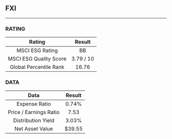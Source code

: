 ## FXI
----
### RATING

|Rating|Result|
|:----:|:---:|
|MSCI ESG Rating|BB|
|MSCI ESG Quality Score|3.79 / 10|
|Global Percentile Rank|16.76|

### DATA

|Data|Result|
|:----:|:---:|
|Expense Ratio|0.74%|
|Price / Earnings Ratio|7.53|
|Distribution Yield|3.03%|
|Net Asset Value|$39.55|


